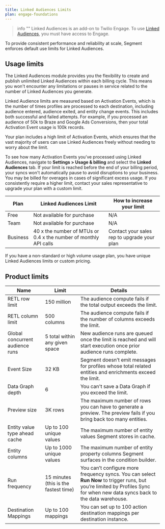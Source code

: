 ```yaml
---
title: Linked Audiences Limits
plan: engage-foundations
---
```


> info ""
> Linked Audiences is an add-on to Twilio Engage. To use [Linked Audiences](/docs/engage/audiences/linked-audiences), you must have access to Engage.

To provide consistent performance and reliability at scale, Segment enforces default use limits for Linked Audiences.

## Usage limits
The Linked Audiences module provides you the flexibility to create and publish unlimited Linked Audiences within each billing cycle. This means you won't encounter any limitations or pauses in service related to the number of Linked Audiences you generate.

Linked Audience limits are measured based on Activation Events, which is the number of times profiles are processed to each destination, including audience entered, audience exited, and entity change events. This includes both successful and failed attempts. For example, if you processed an audience of 50k to Braze and Google Ads Conversions, then your total Activation Event usage is 100k records.

Your plan includes a high limit of Activation Events, which ensures that the vast majority of users can use Linked Audiences freely without needing to worry about the limit. 

 To see how many Activation Events you’ve processed using Linked Audiences, navigate to **Settings > Usage & billing** and select the **Linked Audiences** tab. If your limit is reached before the end of your billing period, your syncs won't automatically pause to avoid disruptions to your business. You may be billed for overages in cases of significant excess usage. If you consistently require a higher limit, contact your sales representative to upgrade your plan with a custom limit.

 Plan | Linked Audiences Limit | How to increase your limit
 ---- | ---------------------- | ---------------------------
 Free | Not available for purchase | N/A
 Team | Not available for purchase | N/A
 Business | 40 x the number of MTUs or 0.4 x the number of monthly API calls | Contact your sales rep to upgrade your plan  

If you have a non-standard or high volume usage plan, you have unique Linked Audiences limits or custom pricing.

## Product limits

Name | Limit | Details 
---- | ----- | --------
RETL row limit | 150 million | The audience compute fails if the total output exceeds the limit. 
RETL column limit | 500 columns | The audience compute fails if the number of columns exceeds the limit. 
Global concurrent audience runs | 5 total within any given space | New audience runs are queued once the limit is reached and will start execution once prior audience runs complete.
Event Size | 32 KB | Segment doesn’t emit messages for profiles whose total related entities and enrichments exceed the limit.
Data Graph depth | 6 | You can't save a Data Graph if you exceed the limit. 
Preview size | 3K rows | The maximum number of rows you can have to generate a preview. The preview fails if you bring back too many entities. 
Entity value type ahead cache | Up to 100 unique values | The maximum number of entity values Segment stores in cache. 
Entity columns | Up to 1000 unique values | The maximum number of entity property columns Segment surfaces in the condition builder.
Run frequency | 15 minutes (this is the fastest time) | You can’t configure more frequency syncs. You can select **Run Now** to trigger runs, but you’re limited by Profiles Sync for when new data syncs back to the data warehouse. 
Destination Mappings | Up to 100 mappings | You can set up to 100 action destination mappings per destination instance.

